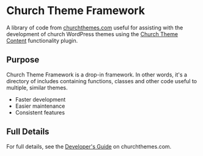 Church Theme Framework
======================

A library of code from [churchthemes.com](https://churchthemes.com) useful for assisting with the development of church WordPress themes using the [Church Theme Content](https://github.com/churchthemes/church-theme-content) functionality plugin.

Purpose
-------

Church Theme Framework is a drop-in framework. In other words, it's a directory of includes containing functions, classes and other code useful to multiple, similar themes.

* Faster development
* Easier maintenance
* Consistent features

Full Details
-------

For full details, see the [Developer's Guide](https://churchthemes.com/guides/developer/framework/) on churchthemes.com.